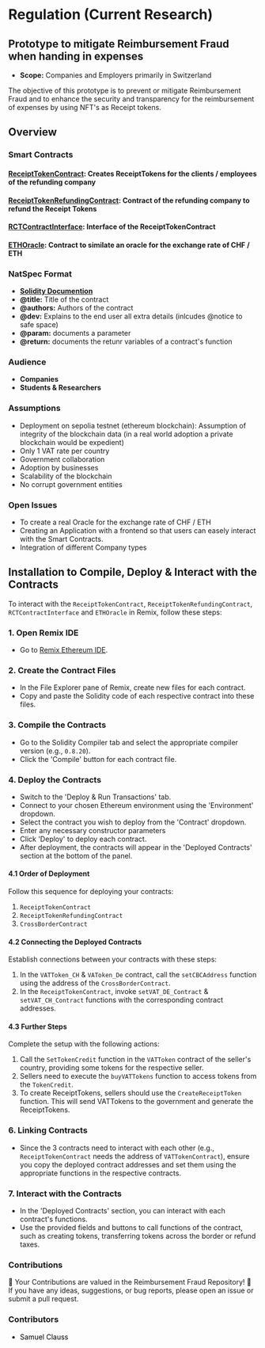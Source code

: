 # Regulation (Current Research)

## Prototype to mitigate Reimbursement Fraud when handing in expenses
- **Scope:** Companies and Employers primarily in Switzerland

The objective of this prototype is to prevent or mitigate Reimbursement Fraud and to enhance the security and transparency for the reimbursement of expenses by using NFT's as Receipt tokens. 
## Overview
### Smart Contracts
#### [ReceiptTokenContract](ReceiptTokenContract.sol): Creates ReceiptTokens for the clients / employees of the refunding company
#### [ReceiptTokenRefundingContract](ReceiptTokenRefundingContract.sol): Contract of the refunding company to refund the Receipt Tokens
#### [RCTContractInterface](RCTContractInterface.sol): Interface of the ReceiptTokenContract
#### [ETHOracle](ETHOracle.sol): Contract to similate an oracle for the exchange rate of CHF / ETH

### NatSpec Format
- **[Solidity Documention](https://docs.soliditylang.org/en/latest/natspec-format.html)**
- **@title:** Title of the contract
- **@authors:** Authors of the contract
- **@dev:** Explains to the end user all extra details (inlcudes @notice to safe space)
- **@param:** documents a parameter
- **@return:** documents the retunr variables of a contract's function

### Audience
- **Companies**
- **Students & Researchers**

### Assumptions
- Deployment on sepolia testnet (ethereum blockchain): Assumption of integrity of the blockchain data (in a real world adoption a private blockchain would be expedient)
- Only 1 VAT rate per country
- Government collaboration
- Adoption by businesses
- Scalability of the blockchain
- No corrupt government entities

### Open Issues
- To create a real Oracle for the exchange rate of CHF / ETH
- Creating an Application with a frontend so that users can easely interact with the Smart Contracts.
- Integration of different Company types

## Installation to Compile, Deploy & Interact with the Contracts

To interact with the `ReceiptTokenContract`, `ReceiptTokenRefundingContract`, `RCTContractInterface` and `ETHOracle` in Remix, follow these steps:
### 1. Open Remix IDE
   - Go to [Remix Ethereum IDE](https://remix.ethereum.org/).

### 2. Create the Contract Files
   - In the File Explorer pane of Remix, create new files for each contract.
   - Copy and paste the Solidity code of each respective contract into these files.

### 3. Compile the Contracts
   - Go to the Solidity Compiler tab and select the appropriate compiler version (e.g., `0.8.20`).
   - Click the 'Compile' button for each contract file.

### 4. Deploy the Contracts
   - Switch to the 'Deploy & Run Transactions' tab.
   - Connect to your chosen Ethereum environment using the 'Environment' dropdown.
   - Select the contract you wish to deploy from the 'Contract' dropdown.
   - Enter any necessary constructor parameters
   - Click 'Deploy' to deploy each contract. 
   - After deployment, the contracts will appear in the 'Deployed Contracts' section at the bottom of the panel.

#### 4.1 Order of Deployment
Follow this sequence for deploying your contracts:
  1. `ReceiptTokenContract`
  2. `ReceiptTokenRefundingContract`
  3. `CrossBorderContract`
  
#### 4.2 Connecting the Deployed Contracts
Establish connections between your contracts with these steps:
  1. In the `VATToken_CH` & `VAToken_De` contract, call the `setCBCAddress` function using the address of the `CrossBorderContract`.
  2. In the `ReceiptTokenContract`, invoke `setVAT_DE_Contract` & `setVAT_CH_Contract` functions with the corresponding contract addresses.

#### 4.3 Further Steps
Complete the setup with the following actions:
  1. Call the `SetTokenCredit` function in the `VATToken` contract of the seller's country, providing some tokens for the respective seller.
  2. Sellers need to execute the `buyVATTokens` function to access tokens from the `TokenCredit`.
  3. To create ReceiptTokens, sellers should use the `CreateReceiptToken` function. This will send VATTokens to the government and generate the ReceiptTokens.

### 6. Linking Contracts
   - Since the 3 contracts need to interact with each other (e.g., `ReceiptTokenContract` needs the address of `VATTokenContract`), ensure you copy the deployed contract addresses and set them using the appropriate functions in the respective contracts.

### 7. Interact with the Contracts
   - In the 'Deployed Contracts' section, you can interact with each contract's functions.
   - Use the provided fields and buttons to call functions of the contract, such as creating tokens, transferring tokens across the border or refund taxes.

### Contributions
🌟 Your Contributions are valued in the Reimbursement Fraud Repository! 🌟  
If you have any ideas, suggestions, or bug reports, please open an issue or submit a pull request.

### Contributors
- <a href="https://github.com/SamuelClauss" style="text-decoration: none; color: black;">Samuel Clauss</a>
